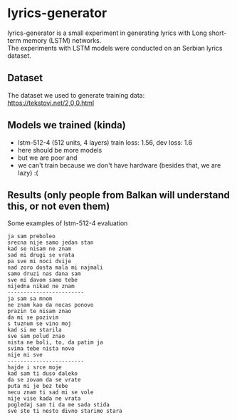 # lyrics-generator
lyrics-generator is a small experiment in generating lyrics with Long short-term memory (LSTM) networks.<br/>
The experiments with LSTM models were conducted on an Serbian lyrics dataset.

## Dataset
The dataset we used to generate training data: https://tekstovi.net/2,0,0.html

## Models we trained (kinda)
- lstm-512-4 (512 units, 4 layers) train loss: 1.56, dev loss:  1.6
- here should be more models
- but we are poor and
- we can't train because we don't have hardware (besides that, we are lazy) :(

## Results (only people from Balkan will understand this, or not even them)
Some examples of lstm-512-4 evaluation 
```
ja sam preboleo
srecna nije samo jedan stan
kad se nisam ne znam
sad mi drugi se vrata
pa sve mi noci dvije
nad zoro dosta mala mi najmali
samo druzi nas dana sam
sve mi davom samo tebe
nijedna nikad ne znam
------------------------
ja sam sa mnom
ne znam kao da nocas ponovo
prazin te nisam znao
da mi se pozivim
s tuznum se vino moj
kad si me starila
sve sam polud znao
nista ne boli, to, da patim ja
svima tebe nista novo
nije mi sve
------------------------
hajde i srce moje
kad sam ti duso daleko
da se zovam da se vrate
puta mi je bez tebe
necu znam ti sad mi se vole
nije vise kada ne vrata
pogledaj sam ti da me sada stida
sve sto ti nesto divno starimo stara
```
